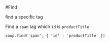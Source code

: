 #Find

find a specific tag

Find a `span` tag which `id` is `productTitle`

```
soup.find('span', { 'id' : 'productTitle' })
```
